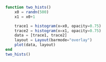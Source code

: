 ```julia
function two_hists()
    x0 = randn(500)
    x1 = x0+1

    trace1 = histogram(x=x0, opacity=0.75)
    trace2 = histogram(x=x1, opacity=0.75)
    data = [trace1, trace2]
    layout = Layout(barmode="overlay")
    plot(data, layout)
end
two_hists()
```


<div id="22feba86-a342-4311-9993-0593e00e5ff9"></div>

<script>
   thediv = document.getElementById('22feba86-a342-4311-9993-0593e00e5ff9');
var data = [{"type":"histogram","opacity":0.75,"x":[-0.33522166307428536,1.0947732374101171,-1.4233923927235579,-0.33154506446531673,0.4459468375988312,-0.15432619789889016,1.1483815591852196,0.75583448416572,1.1392493659441716,-1.5482177060550655,0.7146524733674758,1.6221487460141584,0.010367314174796312,-1.0528088401439033,-0.03830564516450244,0.3339179133091764,-1.7330506241749062,0.7126756351707789,-1.405610492985246,-0.4033117208554618,1.5431880997226237,0.5788304556553031,-1.0315186953031217,0.4844671820444475,-0.8152051379852263,-1.5165674202560357,-2.7446167034039077,-1.934903697002282,1.7291214059872033,-0.7655506672706166,-0.26599742679031435,-0.8669389842573497,-0.28377604615920693,0.4018517199750845,0.241074451762943,-1.397328520798223,0.8845066440375362,-1.1940535627292141,-0.2132080756453832,-1.1127330385572574,0.11591712313906044,1.887255696278049,-1.541759986541035,-0.15528038095204788,-1.0855002423993303,0.7837894430416431,0.5163831540332433,-0.889192861734276,-0.7568346719811625,0.6548243062831616,-1.55158490852821,0.8240948841206901,0.3933559099808968,-0.9396300432160558,-0.7049821390550669,-1.5197627988479703,-0.8462855756719436,-0.7343159787590025,-0.2962874322068278,-1.8157455540759682,-0.04401559277838402,-0.5638118571621361,0.44718075481103114,0.6184569297189841,-2.011512205016759,-0.12688578795050864,-1.1794163932550656,0.5199378847821025,-0.1297426440161073,-1.5087148241685686,-0.10383380125159451,-0.9386491280090539,-0.08345955444172061,-0.3505173356469941,1.0680267835228956,1.8735974974513006,-0.5985712896051009,0.07488946199996614,-0.047841029603388624,-0.07825257371613409,-0.7660445514256847,-3.338306638872707,0.13256258194135884,-1.4689555177735272,3.406440137863111,-1.2387357455674133,0.9768065101994972,1.1386942436100234,-0.6671360751720787,1.6895462668232843,1.0078224371098907,-0.015863363571170703,1.5322552699410246,0.29151230619371127,0.4359736450585303,-0.49350575037287026,-0.9162562930197446,0.43644955961344706,-1.5625926537607522,-1.6782819711051955,0.3021528484690138,0.37015318665451147,0.2804717246265002,-0.4446949200686201,-0.38074643803205055,-1.8284223010993454,-1.3664341222277463,0.9639930760767392,-2.216711131089398,1.0235958444832767,-2.019010616100448,-0.013110834203194423,0.3148926657405638,1.0510475629345637,1.9931371101704127,-0.09840937312795364,1.6992241905961765,1.2503577916135493,-0.14465039089862167,0.21162370714537126,0.6720076781531407,0.7918710937025163,0.2217872296015033,-0.6176870099735009,0.3426993548594046,-0.47506573655524004,1.4095945036485513,-0.41005574054015936,-2.540388390490204,-1.0816355466232903,0.1210234325487046,0.56707077534171,-1.1431713390432643,-0.7357178583971371,-0.06611029584092937,-0.8686506232462674,-1.031974593300437,0.8223172665023747,-1.2838398077311854,2.727047254833745,0.39897702806030777,1.5277498100128355,-0.19730533498869285,0.6327637413554902,0.08735689496533215,-1.557105824839176,-0.5776206473972322,0.139858782276766,0.04959712884873692,1.639135804296987,2.637999958498432,-1.560832764028551,-1.1855937638539522,-0.4682146993487927,0.22221104237632097,-0.5376261067254192,-0.04942377808013049,-0.5507598057526356,-0.3878276153637857,1.6087544320334342,1.1480504022898264,1.6226165394183185,0.6755081756508766,1.0726243352057199,0.7495115362049947,-0.8148566561185261,-1.3926284769738775,-0.22295729823477445,-0.5440647748608303,-0.8620394340004293,1.0285945076659795,-0.07200260157369057,1.089491898965581,0.9811291308986444,-1.6307235013829502,-0.9882734173740058,-0.42794275179636904,-0.11950249212093163,1.5968141907957336,0.166232142502794,-0.15307037957170486,0.7555025001976095,0.661175700663465,-0.3515977649109586,-2.065619710686647,-0.6752888206449943,-0.48666698386844165,-1.1366763103852409,-0.20888236132242163,1.4830272330136485,-0.27353339554725326,0.35820652823863175,0.49467677022181566,0.06877272311748546,1.3511555407099534,2.0651655347408626,0.08767309581740923,-0.23491384281739042,0.1024187684940212,-1.1090984475602943,0.08566747061505395,0.5121546000564526,1.0573147112218726,0.4098800322243797,-0.7445263262494576,1.4638675151223062,0.832037704681408,1.424493718979034,0.27277712111236996,0.8310908462634654,-0.08100864780074019,-0.020335008089103587,0.9481282957493431,0.8156890538097914,-0.5617868330318337,1.3379640651919598,-1.347042478441772,0.00674698560104835,-0.7782882765087983,-0.18295025356813094,2.1786999839884693,1.135277685174746,1.9700269238532342,2.0072438105178976,1.132716846847924,-0.1976855233963245,1.2626144693783556,-0.08902606992196832,1.1643376301482777,-0.3882642514306111,-0.2155636594763228,-0.09878727754828669,-0.5620279288493124,-0.9591243207763492,-1.0271869549990646,0.05537039873428922,1.0581854055202449,0.48989565071736535,-0.07601516856838184,0.1335986568638313,-0.07188166262804956,1.213698031070906,0.5648125027669813,0.24212271692716753,-1.5853009968725718,0.2113121210385838,0.8984302425231648,0.13281926395883922,0.22403349060063252,-0.5898224669935298,-0.20528915081262739,0.2841305679355412,1.022950585596948,-0.5404845137339778,-0.8451409914109218,0.722606353572217,2.257088103330789,0.9507030874673069,0.5591337065282047,1.4739567467248997,-0.011910747444242852,-0.10239047446417063,-0.3971714539651982,0.12894760786903853,-0.5850378014334782,-0.5150689171998954,1.4497418834526188,-0.5933565980827777,0.4199975267163197,-1.3888155801194997,-0.9502408078809388,0.7361782819560648,-0.045917405744771045,-0.013317002298801903,-1.1295364565959027,-0.25658896873477754,-0.09032198679348241,-0.036465671694457934,-0.2110126545160698,-0.7672642063687949,-0.1634101147062426,0.1433109710969394,0.348578837023018,1.3495470964286431,0.026916059074237962,1.48586287833166,-0.044947309950745376,-0.0988951874680549,1.448416075274477,1.4533103702176042,0.2987732622748391,-1.3646622614225843,0.6555757958495034,-0.2535541453994562,-1.8078694791838763,-1.171677919728192,1.3005662135811913,0.9340638209317884,0.5428920565251553,0.19070857427847795,-0.607983001689349,0.9267810240823091,-0.7424445670137827,0.6639287413752419,-0.18554119000190394,0.9378142243344556,-0.23135231039601487,-1.2561692349410445,0.10137139461669155,-0.2765075620710389,-0.5629245330731497,-0.6528061231220821,0.08510230489380897,0.07590366336898938,1.2598054308133069,2.4375935291451434,-0.155861925146584,0.3810543536152174,-1.7669573541531234,-0.1780556852160791,-0.7810167976397705,-1.840282780102538,0.3215037563359965,-0.6586607637667832,0.5627589701272268,-0.15581004840526103,0.30338493767365754,-0.40210549783191313,-0.36532966775194897,1.8067980340616336,0.5021206834484867,0.21869685130234837,-0.5547964840172618,-0.0817336328428792,-1.653864577042538,-0.6113765351339796,1.8074729023727147,-0.5774109986712255,-0.19691168491073355,-0.5198218278900472,1.0384731979835256,-0.5201368748403201,-1.2353316700618884,-0.5486172091867658,-0.6027556547186892,-1.9721152924848018,-1.189948102398521,1.1210552793458441,-0.366596954787067,-0.9699715534502074,0.5146049014899958,-2.222588062743768,-2.327952223648341,-0.39907744641342147,0.6646424691721728,0.5512884399873273,0.6744506956498928,0.6246836323554302,0.31843424559308287,-1.1307312490542856,-0.3008111480672245,0.21680581263005977,-0.37096217797326386,-1.792260217065034,0.8325253081740489,1.0847866466311598,-1.2591912413175008,-0.07579676274541314,-1.035920127373455,-1.2233427557881178,0.9654950852546068,-0.016361060231980074,0.29799956871347616,-1.8077175450318463,0.1390441084428601,-0.10253194955651439,-0.38085162927018984,-0.24547933447082082,-2.106536339027109,-0.29956192661591835,-0.7999457075861623,-0.4444597638429497,0.597772982761563,-0.11553485415527419,-0.018882265335413494,-0.2714355939857318,-0.3671898974651315,1.7544977562179254,0.4541371435103556,1.2985804185418137,1.0509348543526948,-0.8087833118659506,0.39066894538272573,-0.3574222188457795,0.0351190499462955,0.6529177552184237,-0.3037609891535599,0.32681635017469457,1.9121072780819133,-0.14425004694677615,1.4955594089665223,0.44732699635484424,1.334823087037839,0.013597230891477378,0.22703850659262,0.8708326517336831,-0.02887184248130598,0.5904942817998257,-0.5509948610303123,0.9457584378366028,0.6567250761582435,1.2307097413965287,0.031852709113402454,0.9920377052246416,-0.49337946920233505,-0.4153802163578901,-0.6795353246173697,0.08920113226481682,-0.07953142480559391,-2.5766887230130724,-0.1341067822973555,-0.5513265218781478,-0.10586793363518876,-1.7183464270116446,-0.07559783423540742,-0.847397665077421,1.4124126459578858,0.2508869879701352,-0.02590327082413165,-1.4497695919284044,-0.12486213359934434,-0.2749408730455407,0.5875982337963027,0.04735472755576378,-0.22429613852120853,0.6975358763509919,-1.7531038300566177,0.4654251029684947,1.1537385121613413,0.45940488967519677,-2.140223598799757,1.5925443680260054,-0.18773336542623897,-0.8839876836791505,-1.3336802670805776,2.1220611603918136,-0.9993702535074828,-0.32528778607238584,0.08207618227720702,-1.2378523897358142,0.8469879888495753,-1.2354797943837967,0.5387530623940772,0.8046100398428361,0.39364544582389893,1.2467856850803058,-0.15810654037776353,1.5373990196088039,-0.5402574233665246,-0.09034217812857508,-0.8233093107807378,-1.419610532306758,-0.9382413404801732,-0.19103468291800316,-0.05553767218493611,-0.38674832453832575,-0.20393226413980853,1.5911002461781854,-0.9634057139094564,0.005181390062269554,-1.1129169916439374,0.959738851417837,-0.6660383684224535,-0.33778611395593117,1.3858824597222166,-0.3831664395674969,-2.082946279480553,0.22978237866259207,-2.701602709012884,0.7265202944731357,0.3659046824345549,0.534643142107078,-1.064214772059782,-0.481368625425264,0.16316336379390692,0.8109262164643352,-1.8143726810860656,-0.7494421089800232,-0.018282590059773708,-0.5585688827657561,1.6775460019153856,-0.2552840124189736,0.2016464425473579,0.7780290772947968,0.5068844614202076,0.13884304920548005,-1.4217325856233047,-0.7462740743412906,1.3959930191192373,0.381502303425301]},{"type":"histogram","opacity":0.75,"x":[0.6647783369257146,2.0947732374101173,-0.4233923927235579,0.6684549355346833,1.4459468375988311,0.8456738021011099,2.1483815591852196,1.75583448416572,2.1392493659441714,-0.5482177060550655,1.714652473367476,2.622148746014158,1.0103673141747964,-0.0528088401439033,0.9616943548354976,1.3339179133091763,-0.7330506241749062,1.712675635170779,-0.405610492985246,0.5966882791445383,2.5431880997226237,1.5788304556553032,-0.03151869530312168,1.4844671820444475,0.1847948620147737,-0.5165674202560357,-1.7446167034039077,-0.9349036970022819,2.729121405987203,0.2344493327293834,0.7340025732096856,0.13306101574265028,0.7162239538407931,1.4018517199750846,1.241074451762943,-0.3973285207982229,1.8845066440375362,-0.19405356272921415,0.7867919243546169,-0.11273303855725736,1.1159171231390603,2.887255696278049,-0.541759986541035,0.8447196190479521,-0.0855002423993303,1.783789443041643,1.5163831540332433,0.11080713826572397,0.2431653280188375,1.6548243062831616,-0.5515849085282101,1.82409488412069,1.3933559099808968,0.06036995678394419,0.2950178609449331,-0.5197627988479703,0.15371442432805638,0.26568402124099755,0.7037125677931722,-0.8157455540759682,0.9559844072216159,0.4361881428378639,1.4471807548110311,1.6184569297189841,-1.0115122050167589,0.8731142120494914,-0.17941639325506564,1.5199378847821023,0.8702573559838926,-0.5087148241685686,0.8961661987484055,0.06135087199094613,0.9165404455582794,0.6494826643530058,2.0680267835228956,2.8735974974513008,0.40142871039489914,1.074889461999966,0.9521589703966113,0.9217474262838659,0.23395544857431527,-2.338306638872707,1.1325625819413587,-0.4689555177735272,4.406440137863111,-0.23873574556741328,1.9768065101994972,2.1386942436100234,0.33286392482792126,2.6895462668232843,2.0078224371098905,0.9841366364288293,2.5322552699410243,1.2915123061937113,1.4359736450585303,0.5064942496271297,0.08374370698025535,1.436449559613447,-0.5625926537607522,-0.6782819711051955,1.3021528484690137,1.3701531866545116,1.2804717246265003,0.5553050799313799,0.6192535619679495,-0.8284223010993454,-0.3664341222277463,1.9639930760767392,-1.216711131089398,2.0235958444832765,-1.0190106161004482,0.9868891657968055,1.3148926657405637,2.0510475629345635,2.9931371101704127,0.9015906268720464,2.6992241905961762,2.250357791613549,0.8553496091013784,1.2116237071453713,1.6720076781531406,1.7918710937025164,1.2217872296015033,0.3823129900264991,1.3426993548594046,0.52493426344476,2.4095945036485515,0.5899442594598406,-1.5403883904902038,-0.08163554662329031,1.1210234325487045,1.5670707753417101,-0.1431713390432643,0.2642821416028629,0.9338897041590706,0.1313493767537326,-0.03197459330043695,1.8223172665023748,-0.28383980773118545,3.727047254833745,1.3989770280603078,2.5277498100128355,0.8026946650113072,1.63276374135549,1.087356894965332,-0.557105824839176,0.4223793526027678,1.139858782276766,1.049597128848737,2.639135804296987,3.637999958498432,-0.5608327640285511,-0.1855937638539522,0.5317853006512073,1.222211042376321,0.4623738932745808,0.9505762219198695,0.4492401942473644,0.6121723846362144,2.608754432033434,2.1480504022898264,2.6226165394183187,1.6755081756508767,2.07262433520572,1.7495115362049947,0.1851433438814739,-0.3926284769738775,0.7770427017652255,0.45593522513916973,0.13796056599957074,2.0285945076659795,0.9279973984263095,2.089491898965581,1.9811291308986445,-0.6307235013829502,0.011726582625994242,0.572057248203631,0.8804975078790683,2.5968141907957336,1.166232142502794,0.8469296204282951,1.7555025001976095,1.661175700663465,0.6484022350890414,-1.0656197106866472,0.3247111793550057,0.5133330161315584,-0.13667631038524086,0.7911176386775783,2.4830272330136482,0.7264666044527468,1.3582065282386317,1.4946767702218158,1.0687727231174855,2.3511555407099536,3.0651655347408626,1.0876730958174092,0.7650861571826095,1.1024187684940212,-0.1090984475602943,1.085667470615054,1.5121546000564527,2.0573147112218724,1.4098800322243796,0.2554736737505424,2.463867515122306,1.832037704681408,2.424493718979034,1.27277712111237,1.8310908462634654,0.9189913521992599,0.9796649919108964,1.948128295749343,1.8156890538097914,0.43821316696816626,2.3379640651919598,-0.34704247844177205,1.0067469856010482,0.22171172349120172,0.8170497464318691,3.1786999839884693,2.1352776851747457,2.970026923853234,3.0072438105178976,2.132716846847924,0.8023144766036755,2.262614469378356,0.9109739300780317,2.1643376301482777,0.6117357485693888,0.7844363405236772,0.9012127224517134,0.4379720711506876,0.04087567922365076,-0.02718695499906465,1.0553703987342893,2.058185405520245,1.4898956507173653,0.9239848314316181,1.1335986568638312,0.9281183373719505,2.213698031070906,1.5648125027669813,1.2421227169271676,-0.5853009968725718,1.2113121210385838,1.898430242523165,1.1328192639588393,1.2240334906006325,0.4101775330064702,0.7947108491873727,1.2841305679355413,2.022950585596948,0.45951548626602223,0.1548590085890782,1.7226063535722171,3.257088103330789,1.950703087467307,1.5591337065282047,2.4739567467249,0.9880892525557572,0.8976095255358294,0.6028285460348017,1.1289476078690386,0.41496219856652183,0.48493108280010455,2.449741883452619,0.40664340191722226,1.4199975267163196,-0.3888155801194997,0.04975919211906121,1.736178281956065,0.9540825942552289,0.986682997701198,-0.12953645659590274,0.7434110312652225,0.9096780132065176,0.9635343283055421,0.7889873454839302,0.2327357936312051,0.8365898852937574,1.1433109710969394,1.348578837023018,2.349547096428643,1.0269160590742379,2.48586287833166,0.9550526900492546,0.9011048125319451,2.4484160752744772,2.4533103702176042,1.2987732622748391,-0.3646622614225843,1.6555757958495034,0.7464458546005438,-0.8078694791838763,-0.1716779197281919,2.3005662135811913,1.9340638209317884,1.5428920565251554,1.190708574278478,0.39201699831065095,1.9267810240823091,0.2575554329862173,1.663928741375242,0.8144588099980961,1.9378142243344556,0.7686476896039851,-0.2561692349410445,1.1013713946166916,0.7234924379289611,0.4370754669268503,0.3471938768779179,1.0851023048938089,1.0759036633689893,2.259805430813307,3.4375935291451434,0.844138074853416,1.3810543536152173,-0.7669573541531234,0.8219443147839209,0.2189832023602295,-0.8402827801025381,1.3215037563359964,0.3413392362332168,1.5627589701272266,0.844189951594739,1.3033849376736575,0.5978945021680868,0.634670332248051,2.8067980340616336,1.5021206834484868,1.2186968513023484,0.4452035159827382,0.9182663671571208,-0.653864577042538,0.3886234648660204,2.807472902372715,0.4225890013287745,0.8030883150892665,0.48017817210995284,2.0384731979835253,0.4798631251596799,-0.23533167006188838,0.4513827908132342,0.3972443452813108,-0.9721152924848018,-0.189948102398521,2.1210552793458444,0.633403045212933,0.030028446549792642,1.5146049014899958,-1.222588062743768,-1.327952223648341,0.6009225535865785,1.6646424691721728,1.5512884399873275,1.6744506956498928,1.6246836323554303,1.3184342455930829,-0.13073124905428557,0.6991888519327756,1.2168058126300598,0.6290378220267361,-0.7922602170650339,1.832525308174049,2.0847866466311595,-0.2591912413175008,0.9242032372545869,-0.03592012737345507,-0.2233427557881178,1.9654950852546067,0.98363893976802,1.2979995687134762,-0.8077175450318463,1.1390441084428602,0.8974680504434857,0.6191483707298102,0.7545206655291792,-1.1065363390271088,0.7004380733840816,0.20005429241383765,0.5555402361570503,1.597772982761563,0.8844651458447258,0.9811177346645865,0.7285644060142682,0.6328101025348685,2.7544977562179254,1.4541371435103556,2.298580418541814,2.050934854352695,0.19121668813404935,1.3906689453827257,0.6425777811542205,1.0351190499462954,1.6529177552184238,0.69623901084644,1.3268163501746946,2.9121072780819133,0.8557499530532239,2.495559408966522,1.4473269963548443,2.3348230870378393,1.0135972308914774,1.22703850659262,1.870832651733683,0.971128157518694,1.5904942817998258,0.44900513896968774,1.9457584378366028,1.6567250761582435,2.2307097413965287,1.0318527091134024,1.9920377052246416,0.506620530797665,0.5846197836421099,0.32046467538263035,1.0892011322648167,0.9204685751944061,-1.5766887230130724,0.8658932177026445,0.4486734781218522,0.8941320663648112,-0.7183464270116446,0.9244021657645926,0.15260233492257902,2.412412645957886,1.2508869879701352,0.9740967291758683,-0.4497695919284044,0.8751378664006557,0.7250591269544593,1.5875982337963026,1.0473547275557638,0.7757038614787914,1.697535876350992,-0.7531038300566177,1.4654251029684948,2.1537385121613415,1.4594048896751968,-1.140223598799757,2.5925443680260054,0.812266634573761,0.11601231632084952,-0.33368026708057763,3.1220611603918136,0.0006297464925172358,0.6747122139276142,1.082076182277207,-0.23785238973581424,1.8469879888495753,-0.23547979438379674,1.5387530623940773,1.804610039842836,1.393645445823899,2.246785685080306,0.8418934596222365,2.537399019608804,0.4597425766334754,0.909657821871425,0.17669068921926223,-0.41961053230675804,0.06175865951982684,0.8089653170819968,0.9444623278150639,0.6132516754616743,0.7960677358601915,2.5911002461781854,0.036594286090543604,1.0051813900622695,-0.11291699164393743,1.9597388514178369,0.33396163157754655,0.6622138860440688,2.3858824597222164,0.616833560432503,-1.082946279480553,1.229782378662592,-1.7016027090128838,1.7265202944731357,1.3659046824345549,1.534643142107078,-0.0642147720597821,0.518631374574736,1.163163363793907,1.8109262164643352,-0.8143726810860656,0.25055789101997683,0.9817174099402263,0.4414311172342439,2.6775460019153856,0.7447159875810264,1.2016464425473579,1.7780290772947969,1.5068844614202077,1.13884304920548,-0.42173258562330473,0.25372592565870944,2.3959930191192376,1.3815023034253011]}]
var layout = {"barmode":"overlay","margin":{"r":50,"l":50,"b":50,"t":60}}

Plotly.plot(thediv, data,  layout, {showLink: false});

 </script>



